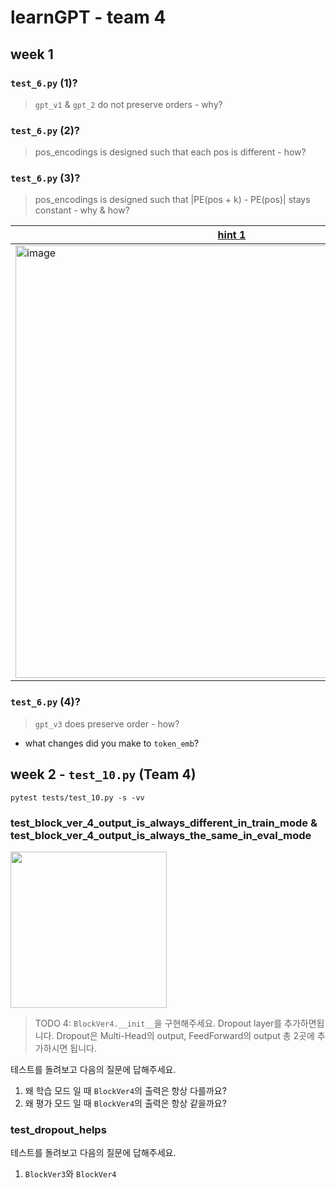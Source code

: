 # learnGPT - team 4

## week 1

### `test_6.py` (1)?

> `gpt_v1` & `gpt_2` do not preserve orders  - why?

### `test_6.py` (2)?

> pos_encodings is designed such that each pos is different - how?

### `test_6.py` (3)?

> pos_encodings is designed such that  |PE(pos + k) - PE(pos)| stays constant - why & how?


[hint 1 ](https://www.facebook.com/groups/TensorFlowKR/posts/1580740202267032)| 
--- | 
<img width="692" alt="image" src="https://user-images.githubusercontent.com/56193069/217115798-8bbc5eab-9888-42ea-9215-09fb40bd8939.png"> |



### `test_6.py` (4)?

>  `gpt_v3` does preserve order  - how?

-  what changes did you make to `token_emb`?


## week 2 - `test_10.py` (Team 4)

```shell
pytest tests/test_10.py -s -vv
```
### test_block_ver_4_output_is_always_different_in_train_mode & test_block_ver_4_output_is_always_the_same_in_eval_mode

<img src='img/BlockVer4.png' width=250>

> TODO 4: `BlockVer4.__init__`을 구현해주세요. Dropout layer를 추가하면됩니다. Dropout은 Multi-Head의 output, FeedForward의 output 총 2곳에 추가하시면 됩니다.

테스트를 돌려보고 다음의 질문에 답해주세요.
1. 왜 학습 모드 일 때 `BlockVer4`의 출력은 항상 다를까요?
2. 왜 평가 모드 일 때 `BlockVer4`의 출력은 항상 같을까요?

### test_dropout_helps

테스트를 돌려보고 다음의 질문에 답해주세요.
1. `BlockVer3`와 `BlockVer4` 





